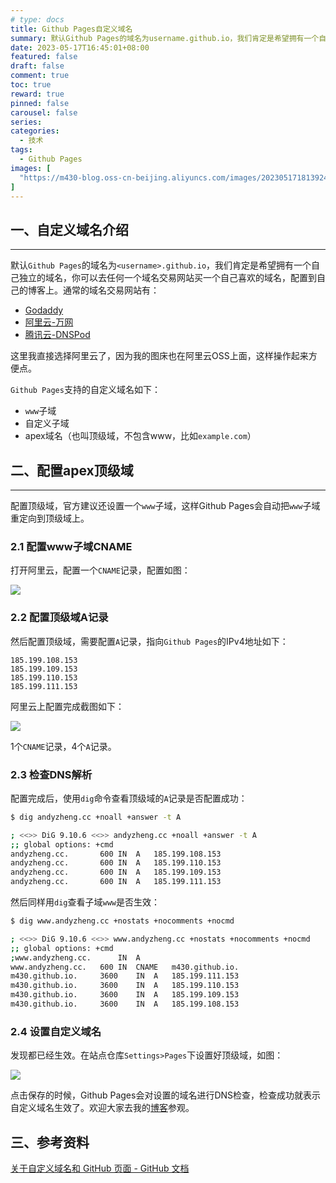 ```yaml
---
# type: docs 
title: Github Pages自定义域名
summary: 默认Github Pages的域名为username.github.io，我们肯定是希望拥有一个自己独立的域名，你可以去任何一个域名交易网站买一个自己喜欢的域名，配置到自己的博客上。
date: 2023-05-17T16:45:01+08:00
featured: false
draft: false
comment: true
toc: true
reward: true
pinned: false
carousel: false
series:
categories: 
  - 技术
tags: 
  - Github Pages
images: [
  "https://m430-blog.oss-cn-beijing.aliyuncs.com/images/202305171813924.png?x-oss-process=image/quality,q_80/format,webp"
]
---
```


## 一、自定义域名介绍
---

默认`Github Pages`的域名为`<username>.github.io`，我们肯定是希望拥有一个自己独立的域名，你可以去任何一个域名交易网站买一个自己喜欢的域名，配置到自己的博客上。通常的域名交易网站有：

- [Godaddy](https://www.godaddy.com/)
- [阿里云-万网](https://wanwang.aliyun.com/domain?source=5176.11533457&userCode=l3bvairs)
- [腾讯云-DNSPod](https://dnspod.cloud.tencent.com/)

这里我直接选择阿里云了，因为我的图床也在阿里云OSS上面，这样操作起来方便点。

`Github Pages`支持的自定义域名如下：

- `www`子域
- 自定义子域
- apex域名（也叫顶级域，不包含www，比如`example.com`）

## 二、配置apex顶级域
---

配置顶级域，官方建议还设置一个`www`子域，这样Github Pages会自动把`www`子域重定向到顶级域上。
### 2.1 配置www子域CNAME

打开阿里云，配置一个`CNAME`记录，配置如图：

![](https://m430-blog.oss-cn-beijing.aliyuncs.com/images/202305171813923.png?x-oss-process=image/quality,q_80/format,webp)

### 2.2 配置顶级域A记录
然后配置顶级域，需要配置`A`记录，指向`Github Pages`的IPv4地址如下：

```
185.199.108.153
185.199.109.153
185.199.110.153
185.199.111.153
```

阿里云上配置完成截图如下：

![](https://m430-blog.oss-cn-beijing.aliyuncs.com/images/202305171813922.png?x-oss-process=image/quality,q_80/format,webp)

1个`CNAME`记录，4个`A`记录。

### 2.3 检查DNS解析

配置完成后，使用`dig`命令查看顶级域的`A`记录是否配置成功：

```bash
$ dig andyzheng.cc +noall +answer -t A

; <<>> DiG 9.10.6 <<>> andyzheng.cc +noall +answer -t A
;; global options: +cmd
andyzheng.cc.		600	IN	A	185.199.108.153
andyzheng.cc.		600	IN	A	185.199.110.153
andyzheng.cc.		600	IN	A	185.199.109.153
andyzheng.cc.		600	IN	A	185.199.111.153
```

然后同样用`dig`查看子域`www`是否生效：

```bash
$ dig www.andyzheng.cc +nostats +nocomments +nocmd

; <<>> DiG 9.10.6 <<>> www.andyzheng.cc +nostats +nocomments +nocmd
;; global options: +cmd
;www.andyzheng.cc.		IN	A
www.andyzheng.cc.	600	IN	CNAME	m430.github.io.
m430.github.io.		3600	IN	A	185.199.111.153
m430.github.io.		3600	IN	A	185.199.110.153
m430.github.io.		3600	IN	A	185.199.109.153
m430.github.io.		3600	IN	A	185.199.108.153
```

### 2.4 设置自定义域名

发现都已经生效。在站点仓库`Settings>Pages`下设置好顶级域，如图：

![](https://m430-blog.oss-cn-beijing.aliyuncs.com/images/202305171813921.png?x-oss-process=image/quality,q_80/format,webp)

点击保存的时候，Github Pages会对设置的域名进行DNS检查，检查成功就表示自定义域名生效了。欢迎大家去我的[博客](https://andyzheng.cc)参观。

## 三、参考资料

[关于自定义域名和 GitHub 页面 - GitHub 文档](https://docs.github.com/zh/pages/configuring-a-custom-domain-for-your-github-pages-site/about-custom-domains-and-github-pages)
